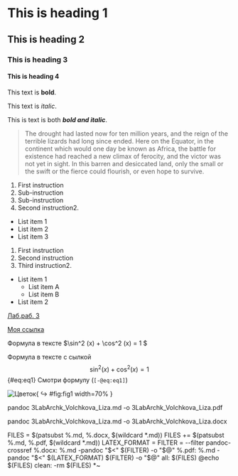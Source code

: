 # This is heading 1
## This is heading 2
### This is heading 3
#### This is heading 4

This text is **bold**.

This text is *italic*.

This is text is both ***bold and italic***.

> The drought had lasted now for ten million years, and the reign of the
terrible lizards had long since ended. Here on the Equator, in the
continent which would one day be known as Africa, the battle for existence
had reached a new climax of ferocity, and the victor was not yet in sight.
In this barren and desiccated land, only the small or the swift or the
fierce could flourish, or even hope to survive.

1. First instruction
  1. Sub-instruction
  1. Sub-instruction
1. Second instruction2.
 
* List item 1
* List item 2
* List item 3

1. First instruction
1. Second instruction
1. Third instruction2. 

- List item 1
  - List item A
  - List item B
- List item 2

[Лаб.раб. 3](3_Лаб.Арх.к.Волчкова_Лиза.md)

[Моя ссылка](https://yandex.ru/images/search?from=tabbar&text=%D1%86%D0%B2%D0%B5%D1%82%D0%BE%D0%BA "Цветы")

Формула в тексте 
$\sin^2 (x) + \cos^2 (x) = 1
$

Формула в тексте с сылкой 
$$
\sin^2 (x) + \cos^2 (x) = 1
$$ 
{#eq:eq1} Смотри формулу (`[-@eq:eq1]`)

![Цветок](c:/img/flower.jpg "Flower"){
↪ #fig:fig1 width=70% }

pandoc 3LabArchk_Volchkova_Liza.md -o 3LabArchk_Volchkova_Liza.pdf

pandoc 3LabArchk_Volchkova_Liza.md -o 3LabArchk_Volchkova_Liza.docx

FILES = $(patsubst %.md, %.docx, $(wildcard *.md))
FILES += $(patsubst %.md, %.pdf, $(wildcard *.md))
LATEX_FORMAT =
FILTER = --filter pandoc-crossref
%.docx: %.md
-pandoc "$<" $(FILTER) -o "$@"
%.pdf: %.md
-pandoc "$<" $(LATEX_FORMAT) $(FILTER) -o "$@"
all: $(FILES)
@echo $(FILES)
clean:
-rm $(FILES) *~




